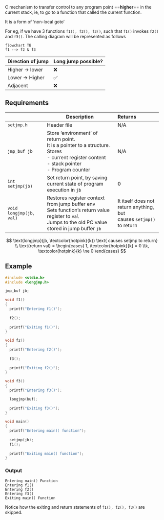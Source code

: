 C mechanism to transfer control to any program point ==**higher**== in the current stack, ie, to go to a function that called the current function.

It is a form of ‘non-local goto’

For eg, if we have 3 functions `f1(), f2(), f3()`, such that `f1()` invokes `f2()` and `f3()`. The calling diagram will be represented as follows

```mermaid
flowchart TB
f1 --> f2 & f3
```

| Direction of jump  | Long jump possible? |
| ------------------ | ------------------- |
| Higher $\to$ lower | ❌                   |
| Lower $\to$ Higher | ✅                   |
| Adjacent           | ❌                   |

## Requirements

|                         | Description                                                  | Returns                                                      |
| ----------------------- | ------------------------------------------------------------ | :----------------------------------------------------------- |
| `setjmp.h`              | Header file                                                  | N/A                                                          |
| `jmp_buf jb`            | Store ‘environment’ of return point.<br />It is a pointer to a structure.<br />Stores<br />- current register content<br />- stack pointer<br />- Program counter | N/A                                                          |
| `int setjmp(jb)`        | Set return point, by saving current state of program execution in `jb` | 0                                                            |
| `void longjmp(jb, val)` | Restores register context from jump buffer env<br/>Sets function’s return value register to `val`<br/>Jumps to the old PC value stored in jump buffer `jb` | It itself does not return anything, but<br />causes `setjmp()` to return |

$$
\text{longjmp}(jb, \textcolor{hotpink}{k}) 
\text{ causes setjmp to return} \\
\text{return val} = \begin{cases}
1, \textcolor{hotpink}{k} = 0 \\k, \textcolor{hotpink}{k} \ne 0
\end{cases}
$$

## Example

```c
#include <stdio.h>
#include <longjmp.h>

jmp_buf jb;

void f1()
{
  printf("Entering f1()");
  
  f2();
  
  printf("Exiting f1()");
}

void f2()
{
  printf("Entering f2()");
  
  f3();
  
  printf("Exiting f2()");
}

void f3()
{
  printf("Entering f3()");

  longjmp(buf);
  
  printf("Exiting f3()");
}

void main()
{
  printf("Entering main() function");
  
  setjmp(jb);
  f1();
	
  printf("Exiting main() function");
}
```

### Output

```
Entering main() Function
Entering f1()
Entering f2()
Entering f3()
Exiting main() Function
```

Notice how the exiting and return statements of `f1(), f2(), f3()` are skipped.
